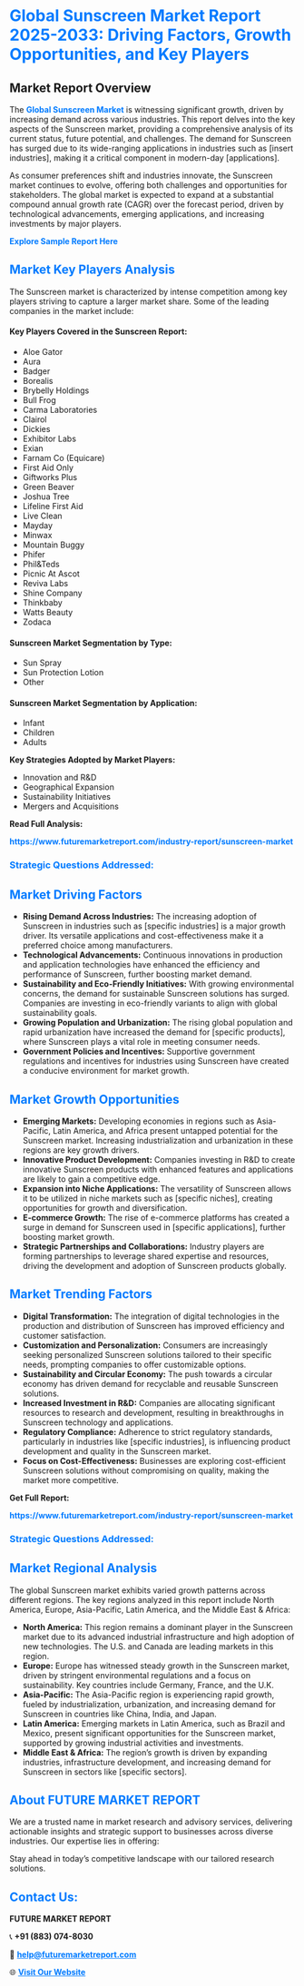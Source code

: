 <h1 style="color: #007BFF;">Global Sunscreen Market Report 2025-2033: Driving Factors, Growth Opportunities, and Key Players</h1>

<section id="overview">
<h2>Market Report Overview</h2>
<p>The <a href="https://www.futuremarketreport.com/industry-report/sunscreen-market" style="color: #007BFF; text-decoration: none;"><strong>Global Sunscreen Market</strong></a> is witnessing significant growth, driven by increasing demand across various industries. This report delves into the key aspects of the Sunscreen market, providing a comprehensive analysis of its current status, future potential, and challenges. The demand for Sunscreen has surged due to its wide-ranging applications in industries such as [insert industries], making it a critical component in modern-day [applications].</p>
<p>As consumer preferences shift and industries innovate, the Sunscreen market continues to evolve, offering both challenges and opportunities for stakeholders. The global market is expected to expand at a substantial compound annual growth rate (CAGR) over the forecast period, driven by technological advancements, emerging applications, and increasing investments by major players.</p>
</section>

<section id="overview">
<p><a href="https://www.futuremarketreport.com/request-sample/reportId=58407" style="color: #007BFF; text-decoration: none;"><strong>Explore Sample Report Here</strong></a></p>
</section>

<section id="key-players">
<h2 style="color: #007BFF;">Market Key Players Analysis</h2>
<p>The Sunscreen market is characterized by intense competition among key players striving to capture a larger market share. Some of the leading companies in the market include:</p>
<h4>Key Players Covered in the Sunscreen Report:</h4>
<ul><li>Aloe Gator</li><li>Aura</li><li>Badger</li><li>Borealis</li><li>Brybelly Holdings</li><li>Bull Frog</li><li>Carma Laboratories</li><li>Clairol</li><li>Dickies</li><li>Exhibitor Labs</li><li>Exian</li><li>Farnam Co (Equicare)</li><li>First Aid Only</li><li>Giftworks Plus</li><li>Green Beaver</li><li>Joshua Tree</li><li>Lifeline First Aid</li><li>Live Clean</li><li>Mayday</li><li>Minwax</li><li>Mountain Buggy</li><li>Phifer</li><li>Phil&amp;Teds</li><li>Picnic At Ascot</li><li>Reviva Labs</li><li>Shine Company</li><li>Thinkbaby</li><li>Watts Beauty</li><li>Zodaca</li></ul>
<h4>Sunscreen Market Segmentation by Type:</h4>
<ul><li>Sun Spray</li><li>Sun Protection Lotion</li><li>Other</li></ul>

<h4>Sunscreen Market Segmentation by Application:</h4>
<ul><li>Infant</li><li>Children</li><li>Adults</li></ul>
<p><strong>Key Strategies Adopted by Market Players:</strong></p>
<ul>
<li>Innovation and R&D</li>
<li>Geographical Expansion</li>
<li>Sustainability Initiatives</li>
<li>Mergers and Acquisitions</li>
</ul>
</section>

<section>
<p><strong>Read Full Analysis: </strong></p><a href="https://www.futuremarketreport.com/industry-report/sunscreen-market" style="color: #007BFF; text-decoration: none;"><strong>https://www.futuremarketreport.com/industry-report/sunscreen-market</strong></a>
<h3 style="color: #007BFF;">Strategic Questions Addressed:</h3>
</section>

<section id="driving-factors">
<h2 style="color: #007BFF;">Market Driving Factors</h2>
<ul>
<li><strong>Rising Demand Across Industries:</strong> The increasing adoption of Sunscreen in industries such as [specific industries] is a major growth driver. Its versatile applications and cost-effectiveness make it a preferred choice among manufacturers.</li>
<li><strong>Technological Advancements:</strong> Continuous innovations in production and application technologies have enhanced the efficiency and performance of Sunscreen, further boosting market demand.</li>
<li><strong>Sustainability and Eco-Friendly Initiatives:</strong> With growing environmental concerns, the demand for sustainable Sunscreen solutions has surged. Companies are investing in eco-friendly variants to align with global sustainability goals.</li>
<li><strong>Growing Population and Urbanization:</strong> The rising global population and rapid urbanization have increased the demand for [specific products], where Sunscreen plays a vital role in meeting consumer needs.</li>
<li><strong>Government Policies and Incentives:</strong> Supportive government regulations and incentives for industries using Sunscreen have created a conducive environment for market growth.</li>
</ul>
</section>

<section id="growth-opportunities">
<h2 style="color: #007BFF;">Market Growth Opportunities</h2>
<ul>
<li><strong>Emerging Markets:</strong> Developing economies in regions such as Asia-Pacific, Latin America, and Africa present untapped potential for the Sunscreen market. Increasing industrialization and urbanization in these regions are key growth drivers.</li>
<li><strong>Innovative Product Development:</strong> Companies investing in R&D to create innovative Sunscreen products with enhanced features and applications are likely to gain a competitive edge.</li>
<li><strong>Expansion into Niche Applications:</strong> The versatility of Sunscreen allows it to be utilized in niche markets such as [specific niches], creating opportunities for growth and diversification.</li>
<li><strong>E-commerce Growth:</strong> The rise of e-commerce platforms has created a surge in demand for Sunscreen used in [specific applications], further boosting market growth.</li>
<li><strong>Strategic Partnerships and Collaborations:</strong> Industry players are forming partnerships to leverage shared expertise and resources, driving the development and adoption of Sunscreen products globally.</li>
</ul>
</section>

<section id="trending-factors">
<h2 style="color: #007BFF;">Market Trending Factors</h2>
<ul>
<li><strong>Digital Transformation:</strong> The integration of digital technologies in the production and distribution of Sunscreen has improved efficiency and customer satisfaction.</li>
<li><strong>Customization and Personalization:</strong> Consumers are increasingly seeking personalized Sunscreen solutions tailored to their specific needs, prompting companies to offer customizable options.</li>
<li><strong>Sustainability and Circular Economy:</strong> The push towards a circular economy has driven demand for recyclable and reusable Sunscreen solutions.</li>
<li><strong>Increased Investment in R&D:</strong> Companies are allocating significant resources to research and development, resulting in breakthroughs in Sunscreen technology and applications.</li>
<li><strong>Regulatory Compliance:</strong> Adherence to strict regulatory standards, particularly in industries like [specific industries], is influencing product development and quality in the Sunscreen market.</li>
<li><strong>Focus on Cost-Effectiveness:</strong> Businesses are exploring cost-efficient Sunscreen solutions without compromising on quality, making the market more competitive.</li>
</ul>
</section>

<section>
<p><strong>Get Full Report: </strong></p><a href="https://www.futuremarketreport.com/industry-report/sunscreen-market" style="color: #007BFF; text-decoration: none;"><strong>https://www.futuremarketreport.com/industry-report/sunscreen-market</strong></a>
<h3 style="color: #007BFF;">Strategic Questions Addressed:</h3>
</section>


<section id="regional-analysis">
<h2 style="color: #007BFF;">Market Regional Analysis</h2>
<p>The global Sunscreen market exhibits varied growth patterns across different regions. The key regions analyzed in this report include North America, Europe, Asia-Pacific, Latin America, and the Middle East & Africa:</p>
<ul>
<li><strong>North America:</strong> This region remains a dominant player in the Sunscreen market due to its advanced industrial infrastructure and high adoption of new technologies. The U.S. and Canada are leading markets in this region.</li>
<li><strong>Europe:</strong> Europe has witnessed steady growth in the Sunscreen market, driven by stringent environmental regulations and a focus on sustainability. Key countries include Germany, France, and the U.K.</li>
<li><strong>Asia-Pacific:</strong> The Asia-Pacific region is experiencing rapid growth, fueled by industrialization, urbanization, and increasing demand for Sunscreen in countries like China, India, and Japan.</li>
<li><strong>Latin America:</strong> Emerging markets in Latin America, such as Brazil and Mexico, present significant opportunities for the Sunscreen market, supported by growing industrial activities and investments.</li>
<li><strong>Middle East & Africa:</strong> The region’s growth is driven by expanding industries, infrastructure development, and increasing demand for Sunscreen in sectors like [specific sectors].</li>
</ul>
</section>

<footer>
<h2 style="color: #007BFF;">About FUTURE MARKET REPORT</h2>
<p>We are a trusted name in market research and advisory services, delivering actionable insights and strategic support to businesses across diverse industries. Our expertise lies in offering:</p>

<p>Stay ahead in today’s competitive landscape with our tailored research solutions.</p>

<h2 style="color: #007BFF;">Contact Us:</h2>
<p><strong>FUTURE MARKET REPORT</strong></p>
<p>📞 <strong>+91 (883) 074-8030</strong></p>
<p>📧 <strong><a href="mailto:help@futuremarketreport.com" style="color: #007BFF;">help@futuremarketreport.com</a></strong></p>
<p>🌐 <strong><a href="https://www.futuremarketreport.com/" style="color: #007BFF;">Visit Our Website</a></strong></p>
</footer>